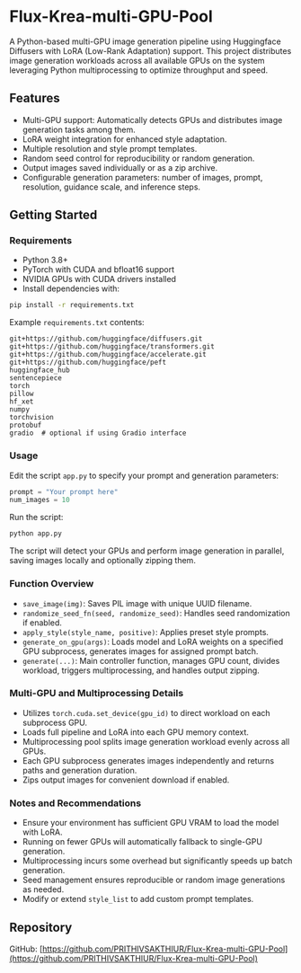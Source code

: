
# **Flux-Krea-multi-GPU-Pool**

A Python-based multi-GPU image generation pipeline using Huggingface Diffusers with LoRA (Low-Rank Adaptation) support. This project distributes image generation workloads across all available GPUs on the system leveraging Python multiprocessing to optimize throughput and speed.

## Features

- Multi-GPU support: Automatically detects GPUs and distributes image generation tasks among them.
- LoRA weight integration for enhanced style adaptation.
- Multiple resolution and style prompt templates.
- Random seed control for reproducibility or random generation.
- Output images saved individually or as a zip archive.
- Configurable generation parameters: number of images, prompt, resolution, guidance scale, and inference steps.

## Getting Started

### Requirements

- Python 3.8+
- PyTorch with CUDA and bfloat16 support
- NVIDIA GPUs with CUDA drivers installed
- Install dependencies with:

```bash
pip install -r requirements.txt
```

Example `requirements.txt` contents:

```
git+https://github.com/huggingface/diffusers.git
git+https://github.com/huggingface/transformers.git
git+https://github.com/huggingface/accelerate.git
git+https://github.com/huggingface/peft
huggingface_hub
sentencepiece
torch
pillow
hf_xet
numpy
torchvision
protobuf
gradio  # optional if using Gradio interface
```

### Usage

Edit the script `app.py` to specify your prompt and generation parameters:

```python
prompt = "Your prompt here"
num_images = 10
```

Run the script:

```bash
python app.py
```

The script will detect your GPUs and perform image generation in parallel, saving images locally and optionally zipping them.

### Function Overview

- `save_image(img)`: Saves PIL image with unique UUID filename.
- `randomize_seed_fn(seed, randomize_seed)`: Handles seed randomization if enabled.
- `apply_style(style_name, positive)`: Applies preset style prompts.
- `generate_on_gpu(args)`: Loads model and LoRA weights on a specified GPU subprocess, generates images for assigned prompt batch.
- `generate(...)`: Main controller function, manages GPU count, divides workload, triggers multiprocessing, and handles output zipping.

### Multi-GPU and Multiprocessing Details

- Utilizes `torch.cuda.set_device(gpu_id)` to direct workload on each subprocess GPU.
- Loads full pipeline and LoRA into each GPU memory context.
- Multiprocessing pool splits image generation workload evenly across all GPUs.
- Each GPU subprocess generates images independently and returns paths and generation duration.
- Zips output images for convenient download if enabled.

### Notes and Recommendations

- Ensure your environment has sufficient GPU VRAM to load the model with LoRA.
- Running on fewer GPUs will automatically fallback to single-GPU generation.
- Multiprocessing incurs some overhead but significantly speeds up batch generation.
- Seed management ensures reproducible or random image generations as needed.
- Modify or extend `style_list` to add custom prompt templates.

## Repository

GitHub: [https://github.com/PRITHIVSAKTHIUR/Flux-Krea-multi-GPU-Pool](https://github.com/PRITHIVSAKTHIUR/Flux-Krea-multi-GPU-Pool)
